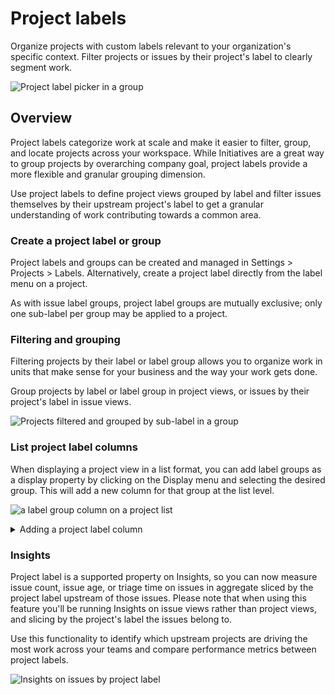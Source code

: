 # Project labels

Organize projects with custom labels relevant to your organization's specific context. Filter projects or issues by their project's label to clearly segment work.

![Project label picker in a group](https://webassets.linear.app/images/ornj730p/production/bd6d5d4dc03f49d56d4592399c8bf278de0797e1-1402x1178.png?q=95&auto=format&dpr=2)

## Overview

Project labels categorize work at scale and make it easier to filter, group, and locate projects across your workspace. While Initiatives are a great way to group projects by overarching company goal, project labels provide a more flexible and granular grouping dimension.

Use project labels to define project views grouped by label and filter issues themselves by their upstream project's label to get a granular understanding of work contributing towards a common area.

### Create a project label or group

Project labels and groups can be created and managed in Settings > Projects > Labels. Alternatively, create a project label directly from the label menu on a project. 

As with issue label groups, project label groups are mutually exclusive; only one sub-label per group may be applied to a project.

### Filtering and grouping

Filtering projects by their label or label group allows you to organize work in units that make sense for your business and the way your work gets done. 

Group projects by label or label group in project views, or issues by their project's label in issue views. 

![Projects filtered and grouped by sub-label in a group](https://webassets.linear.app/images/ornj730p/production/090809ea74d75ead6a530ca8d524151be584d917-2176x978.png?q=95&auto=format&dpr=2)

### List project label columns

When displaying a project view in a list format, you can add label groups as a display property by clicking on the Display menu and selecting the desired group. This will add a new column for that group at the list level. 

![a label group column on a project list](https://webassets.linear.app/images/ornj730p/production/e2c85e9aa8e8963cc7eb9e6a95c6ef1e919e7287-2366x932.png?q=95&auto=format&dpr=2)

<details>
<summary>Adding a project label column</summary>
![click display, list, add label group, then choose the group](https://webassets.linear.app/images/ornj730p/production/9fa22414f8bec25f56c9d07d57bdd53b5b4eaa6b-698x1288.png?q=95&auto=format&dpr=2)
</details>

### Insights

Project label is a supported property on Insights, so you can now measure issue count, issue age, or triage time on issues in aggregate sliced by the project label upstream of those issues. Please note that when using this feature you'll be running Insights on issue views rather than project views, and slicing by the project's label the issues belong to.

Use this functionality to identify which upstream projects are driving the most work across your teams and compare performance metrics between project labels. 

![Insights on issues by project label](https://webassets.linear.app/images/ornj730p/production/c55672fde5567ec5737efb93fa588a2ab684d9d1-1604x1413.png?q=95&auto=format&dpr=2)